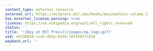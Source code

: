 ```yaml
---
content_type: external-resource
external_url: https://mitpress.mit.edu/books/musimathics-volume-2
has_external_license_warning: true
license: https://en.wikipedia.org/wiki/All_rights_reserved
status: ''
title: '![Buy at MIT Press](/images/mp_logo.gif)'
uid: e533b82d-cca5-4b5a-8159-7df4392fc434
wayback_url: ''
---
```

